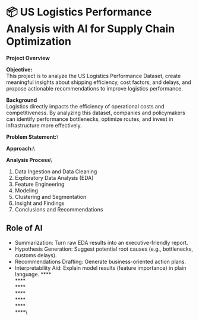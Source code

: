 # 📦 US Logistics Performance Analysis with AI for Supply Chain Optimization
**Project Overview**

**Objective:**\
This project is to analyze the US Logistics Performance Dataset, create meaningful insights about shipping efficiency, cost factors, and delays, and propose actionable recommendations to improve logistics performance.

**Background**\
Logistics directly impacts the efficiency of operational costs and competitiveness. By analyzing this dataset, companies and policymakers can identify performance bottlenecks, optimize routes, and invest in infrastructure more effectively.

**Problem Statement:**\

**Approach:**\

**Analysis Process**\
1. Data Ingestion and Data Cleaning
2. Exploratory Data Analysis (EDA)
3. Feature Engineering
4. Modeling
5. Clustering and Segmentation
6. Insight and Findings
7. Conclusions and Recommendations

## Role of AI
* Summarization: Turn raw EDA results into an executive-friendly report.
* Hypothesis Generation: Suggest potential root causes (e.g., bottlenecks, customs delays).
* Recommendations Drafting: Generate business-oriented action plans.
* Interpretability Aid: Explain model results (feature importance) in plain language.
****\
****\
****\
****\
****\
****\
****\
